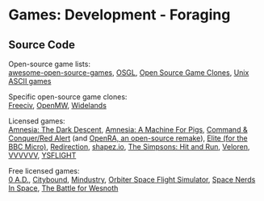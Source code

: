 # Games: Development - Foraging

## Source Code

Open-source game lists:  
[awesome-open-source-games](https://github.com/michelpereira/awesome-open-source-games),
[OSGL](https://trilarion.github.io/opensourcegames/),
[Open Source Game Clones](https://osgameclones.com/),
[Unix ASCII games](https://github.com/ligurio/awesome-ttygames)

Specific open-source game clones:  
[Freeciv](https://www.freeciv.org/),
[OpenMW](https://gitlab.com/OpenMW/openmw),
[Widelands](https://www.widelands.org/)

Licensed games:  
[Amnesia: The Dark Descent](https://github.com/FrictionalGames/AmnesiaTheDarkDescent),
[Amnesia: A Machine For Pigs](https://github.com/FrictionalGames/AmnesiaAMachineForPigs),
[Command & Conquer/Red Alert](https://github.com/electronicarts/CnC_Remastered_Collection) (and [OpenRA, an open-source remake](https://www.openra.net/)),
[Elite (for the BBC Micro)](https://www.bbcelite.com/),
[Redirection](https://github.com/dan200/Redirection),
[shapez.io](https://github.com/tobspr/shapez.io),
[The Simpsons: Hit and Run](https://github.com/Svxy/The-Simpsons-Hit-and-Run),
[Veloren](https://veloren.net/),
[VVVVVV](https://github.com/TerryCavanagh/vvvvvv),
[YSFLIGHT](https://ysflight.org/)

Free licensed games:  
[0 A.D.](https://play0ad.com/game-info/project-overview/),
[Citybound](https://aeplay.org/citybound),
[Mindustry](https://mindustrygame.github.io/),
[Orbiter Space Flight Simulator](https://github.com/orbitersim/orbiter),
[Space Nerds In Space](https://smcameron.github.io/space-nerds-in-space/),
[The Battle for Wesnoth](https://www.wesnoth.org/)
